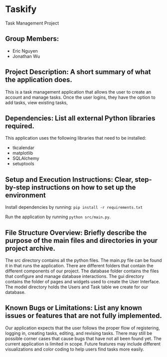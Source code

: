 # Taskify
Task Management Project 

## Group Members:

- Eric Nguyen
- Jonathan Wu

## Project Description: A short summary of what the application does.
This is a task management application that allows the user to create an account and manage tasks.
Once the user logins, they have the option to add tasks, view existing tasks, 

## Dependencies: List all external Python libraries required.
This application uses the following libraries that need to be installed:
- tkcalendar
- matplotlib
- SQLAlchemy
- setuptools

## Setup and Execution Instructions: Clear, step-by-step instructions on how to set up the environment 
Install dependencies by running: `pip install -r requirements.txt`

Run the application by running `python src/main.py`.

## File Structure Overview: Briefly describe the purpose of the main files and directories in your project archive.
The src directory contains all the python files. The main.py file can be found it in that runs the application. 
There are different folders that contain the different components of our project. The database folder contains the files that configure and manage database interactions.
The gui directory contains the folder of pages and widgets used to create the User Interface.
The model directory holds the Users and Task table we create for our database.

## Known Bugs or Limitations: List any known issues or features that are not fully implemented.
Our application expects that the user follows the proper flow of registering, logging in, creating tasks, editing, and revising tasks.
There may still be possible corner cases that cause bugs that have not all been found yet.
The current application is limited in scope. Future features may include different visualizations and color coding to help users find tasks more easily.
